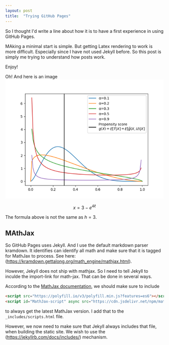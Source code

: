 ```yaml
---
layout: post
title:  "Trying GitHub Pages"
---
```

So I thought I'd write a line about how it is to have a first experience in using GitHub Pages.

MAking a minimal start is simple. But getting Latex rendering to work is more difficult. Especially since I have not used Jekyll before.
So this post is simply me trying to understand how posts work. 

Enjoy!


Oh! And here is an image ![Some curves in  achart](/assets/betas.png)


$$x=3-e^{4\ell}$$

The formula above is not the same as $h=3$.


## MAthJax
So GitHub Pages uses Jekyll. And I use the default markdown parser kramdown.
It identifies can identify all math and make sure that it is tagged for MathJax to process. See here: (https://kramdown.gettalong.org/math_engine/mathjax.html).

However, Jekyll does not ship with mathjax. So I need to tell Jekyll to inculde the import-link for math-jax.
That can be done in several ways. 

According to the [MathJax documentation](https://www.mathjax.org/#gettingstarted), we should make sure to include 
```html
<script src="https://polyfill.io/v3/polyfill.min.js?features=es6"></script>
<script id="MathJax-script" async src="https://cdn.jsdelivr.net/npm/mathjax@3/es5/tex-mml-chtml.js"></script>
```
to always get the latest MathJax version. I add that to the `_includes/scripts.html` file.

However, we now need to make sure that Jekyll always includes that file, when building the static site. We wish to use the (https://jekyllrb.com/docs/includes/) mechanism.

